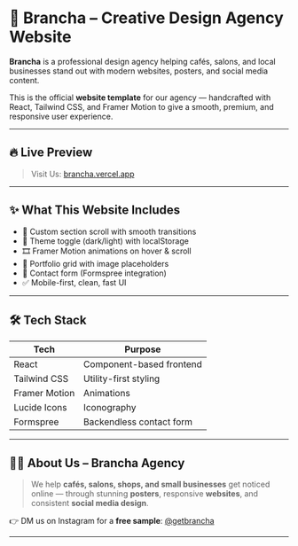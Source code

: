 # 🌟 Brancha – Creative Design Agency Website

**Brancha** is a professional design agency helping cafés, salons, and local businesses stand out with modern websites, posters, and social media content.

This is the official **website template** for our agency — handcrafted with React, Tailwind CSS, and Framer Motion to give a smooth, premium, and responsive user experience.

---

## 🔥 Live Preview

> Visit Us: [brancha.vercel.app](https://brancha.vercel.app)

---

## ✨ What This Website Includes

- 🎯 Custom section scroll with smooth transitions
- 🌙 Theme toggle (dark/light) with localStorage
- 🎞️ Framer Motion animations on hover & scroll
- 📸 Portfolio grid with image placeholders
- 📨 Contact form (Formspree integration)
- ✅ Mobile-first, clean, fast UI

---

## 🛠 Tech Stack

| Tech             | Purpose                        |
|------------------|--------------------------------|
| React            | Component-based frontend       |
| Tailwind CSS     | Utility-first styling          |
| Framer Motion    | Animations                     |
| Lucide Icons     | Iconography                    |
| Formspree        | Backendless contact form       |

---

## 🧑‍🎨 About Us – Brancha Agency

> We help **cafés, salons, shops, and small businesses** get noticed online — through stunning **posters**, responsive **websites**, and consistent **social media design**.

👉 DM us on Instagram for a **free sample**: [@getbrancha](https://instagram.com/getbrancha)

---
